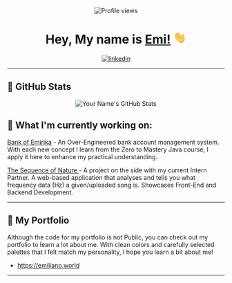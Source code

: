 <!--
**EmiRodr1guez/EmiRodr1guez** is a ✨ _special_ ✨ repository because its `README.md` (this file) appears on your GitHub profile.


-->
<div align="center">
<p align="center"> 

![Profile views](https://komarev.com/ghpvc/?username=EmiRodr1guez&style=flat-square)

</p>
</div>


<h1 align="center"> Hey, My name is <a href="https://emiliano.world">Emi!</a> <img width="30px" src="https://github.com/bsovs/bsovs/blob/main/assets/hi.gif"></h1>

<p align="center"> 
	<a href="https://www.linkedin.com/in/emiliano-rodriguez-1bb9b0261/">
		<img src="https://img.shields.io/badge/LinkedIn-0077B5?style=for-the-badge&logo=linkedin&logoColor=white" alt="linkedin"/>
	</a>
</p>

---


## 🎨 GitHub Stats

<div align="center">
  <img src="https://github-readme-stats.vercel.app/api?username=EmiRodr1guez&show_icons=true&theme=radical" alt="Your Name's GitHub Stats">
</div>

## 🧠 What I'm currently working on:

<a href= "https://github.com/EmiRodr1guez/BankofEmirika"> Bank of Emirika</a> - An Over-Engineered bank account management system. With each new concept I learn from the Zero to Mastery Java course, I apply it here to enhance my practical understanding.

<a href= "https://github.com/EmiRodr1guez/The-Sequence-Of-Nature"> The Sequence of Nature </a> - A project on the side with my current Intern Partner. A web-based application that analyses and tells you what frequency data (Hz) a given/uploaded song is. Showcases Front-End and Backend Development.


---



## 🚀 My Portfolio

Although the code for my portfolio is not Public, you can check out my portfolio to learn a lot about me.
With clean colors and carefully selected palettes that I felt match my personality, I hope you learn a bit about me!

- https://emiliano.world

---
